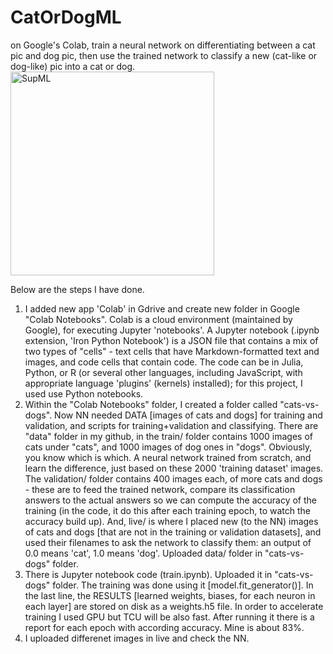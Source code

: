 # CatOrDogML
on Google's Colab, train a neural network on differentiating between a cat pic and dog pic, then use the trained network to classify a new (cat-like or dog-like) pic into a cat or dog. 
<img width="326" alt="SupML" src="https://user-images.githubusercontent.com/54092529/146660298-0d58cdaa-108d-4ba4-9553-938f43f3fe5e.png">

Below are the steps I have done.
1. I added new app 'Colab' in Gdrive and create new folder in Google "Colab Notebooks". Colab is a cloud environment (maintained by Google), for executing Jupyter 'notebooks'. A Jupyter notebook (.ipynb extension, 'Iron Python Notebook') is a JSON file that contains a mix of two types of "cells" - text cells that have Markdown-formatted text and images, and code cells that contain code. The code can be in Julia, Python, or R (or several other languages, including JavaScript, with appropriate language 'plugins' (kernels) installed); for this project, I used use Python notebooks.
2. Within the "Colab Notebooks" folder, I created a folder called "cats-vs-dogs". Now NN needed DATA [images of cats and dogs] for training and validation, and scripts for training+validation and classifying. There are "data" folder in  my github, in the train/ folder contains 1000 images of cats under "cats", and 1000 images of dog ones in "dogs". Obviously, you know which is which. A neural network trained from scratch, and learn the difference, just based on these 2000 'training dataset' images. The validation/ folder contains 400 images each, of more cats and dogs - these are to feed the trained network, compare its classification answers to the actual answers so we can compute the accuracy of the training (in the code, it do this after each training epoch, to watch the accuracy build up). And, live/ is where I placed new (to the NN) images of cats and dogs [that are not in the training or validation datasets], and used their filenames to ask the network to classify them: an output of 0.0 means 'cat', 1.0 means 'dog'. Uploaded  data/ folder in "cats-vs-dogs" folder. 
3. There is Jupyter notebook code (train.ipynb). Uploaded it in "cats-vs-dogs" folder. The training was done using it [model.fit_generator()]. In the last line, the RESULTS [learned weights, biases, for each neuron in each layer] are stored on disk as a weights.h5 file. In order to accelerate training I used GPU but TCU will be also fast. After running it there is a report for each epoch with according accuracy. Mine is about 83%.
4. I uploaded differenet images in live and check the NN.
